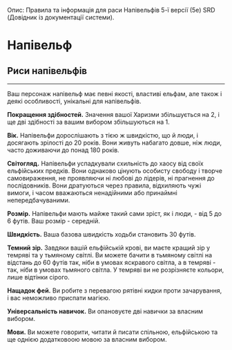 Опис: Правила та інформація для раси Напівельфів 5-ї версії (5e) SRD (Довідник із документації системи).

# Напівельф
## Риси напівельфів
- - -
Ваш персонаж напівельф має певні якості, властиві ельфам, але також і деякі особливості, унікальні для напівельфів.

**Покращення здібностей.** Значення вашої Харизми збільшується на 2, і ще дві здібності за вашим вибором збільшуються на 1.

**Вік.** Напівельфи дорослішають з тією ж швидкістю, що й люди, і досягають зрілості до 20 років. Вони живуть набагато довше, ніж люди, часто доживаючи до понад 180 років.

**Світогляд.** Напівельфи успадкували схильність до хаосу від своїх ельфійських предків. Вони однаково цінують особисту свободу і творче самовираження, не проявляючи ні любові до лідерів, ні прагнення до послідовників. Вони дратуються через правила, відхиляють чужі вимоги, і часом вважаються ненадійними або принаймні непередбачуваними.

**Розмір.** Напівельфи мають майже такий сами зріст, як і люди, - від 5 до 6 футів. Ваш розмір - середній.

**Швидкість.** Ваша базова швидкість ходьби становить 30 футів.

**Темний зір.** Завдяки вашій ельфійській крові, ви маєте кращий зір у темряві та у тьмяному світлі. Ви можете бачити в тьмяному світлі на відстань до 60 футів так, ніби в умовах яскравого світла, а в темряві - так, ніби в умовах тьмяного світла. У темряві ви не розрізняєте кольори, лише відтінки сірого.

**Нащадок фей.** Ви робите з перевагою рятівні кидки проти зачарування, і вас неможливо приспати магією.

**Універсальність навичок.** Ви опановуєте дві навички за власним вибором.

**Мови.** Ви можете говорити, читати й писати спільною, ельфійською та ще однією додатковоою мовою за власним вибором.